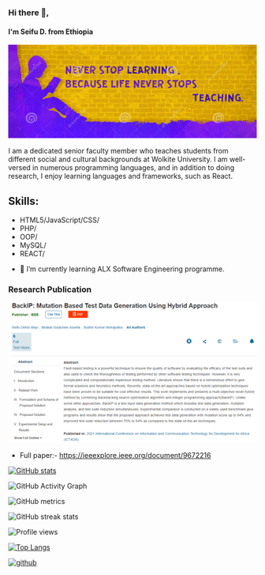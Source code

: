 ### Hi there 👋,  
#### I'm Seifu D. from Ethiopia
![I'm Seifu D. from Ethiopia](https://github.com/iwanoszet07/iwanoszet07/blob/main/image_2022-05-17_024632206.png)

I am a dedicated senior faculty member who teaches students from different social and cultural backgrounds at Wolkite University. I am well-versed in numerous programming languages, and in addition to doing research, I enjoy learning languages and frameworks, such as React.

## Skills: 
* HTML5/JavaScript/CSS/
* PHP/
* OOP/
* MySQL/
* REACT/

- 🌱 I’m currently learning ALX Software Engineering programme. 

### Research Publication


![Design and Development](https://github.com/iwanoszet07/iwanoszet07/blob/main/image_2022-05-17_022026924.png)

* Full paper:- https://ieeexplore.ieee.org/document/9672216


[![GitHub stats](https://github-profile-trophy.vercel.app/?username=iwanoszet07)](https://github.com/ryo-ma/github-profile-trophy) 

![GitHub Activity Graph](https://activity-graph.herokuapp.com/graph?username=iwanoszet07)  

![GitHub metrics](https://metrics.lecoq.io/iwanoszet07)  

![GitHub streak stats](https://github-readme-streak-stats.herokuapp.com/?user=iwanoszet07)  

![Profile views](https://gpvc.arturio.dev/iwanoszet07)  

[![Top Langs](https://github-readme-stats.vercel.app/api/top-langs/?username=iwanoszet07)](https://github.com/anuraghazra/github-readme-stats)

[<img src='https://cdn.jsdelivr.net/npm/simple-icons@3.0.1/icons/github.svg' alt='github' height='40'>](https://github.com/iwanoszet07)  
